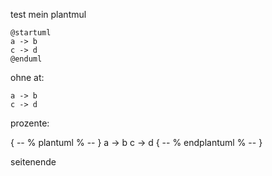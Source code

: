 test mein plantmul

```plantuml
@startuml
a -> b
c -> d
@enduml
```

ohne at:

```plantuml
a -> b
c -> d
```

prozente:

{ -- % plantuml % -- }
a -> b
c -> d
{ -- % endplantuml % -- }

seitenende
